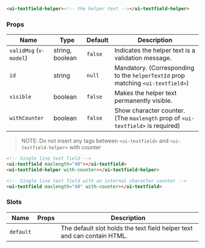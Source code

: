 ```html
<ui-textfield-helper><!-- the helper text --></ui-textfield-helper>
```

### Props

| Name                   | Type            | Default | Description                                                                     |
| ---------------------- | --------------- | ------- | ------------------------------------------------------------------------------- |
| `validMsg` (`v-model`) | string, boolean | `false` | Indicates the helper text is a validation message.                              |
| `id`                   | string          | `null`  | Mandatory. (Corresponding to the `helperTextId` prop matching `<ui-textfield>`) |
| `visible`              | boolean         | `false` | Makes the helper text permanently visible.                                      |
| `withCounter`          | boolean         | `false` | Show character counter. (The `maxlength` prop of `<ui-textfield>` is required)  |

> NOTE: Do not insert any tags between `<ui-textfield>` and `<ui-textfield-helper>` with counter

```html
<!-- Single line text field -->
<ui-textfield maxlength="40"></ui-textfield>
<ui-textfield-helper with-counter></ui-textfield-helper>

<!-- Single line text field with an internal character counter -->
<ui-textfield maxlength="40" with-counter></ui-textfield>
```

### Slots

| Name      | Props | Description                                                             |
| --------- | ----- | ----------------------------------------------------------------------- |
| `default` |       | The default slot holds the text field helper text and can contain HTML. |
